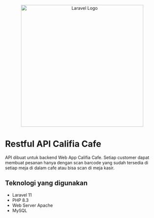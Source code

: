 <p align="center"><a href="https://laravel.com" target="_blank"><img src="https://raw.githubusercontent.com/laravel/art/master/logo-lockup/5%20SVG/2%20CMYK/1%20Full%20Color/laravel-logolockup-cmyk-red.svg" width="400" alt="Laravel Logo"></a></p>

# Restful API Califia Cafe
<p>API dibuat untuk backend Web App Califia Cafe. Setiap customer dapat membuat pesanan hanya dengan scan barcode yang sudah tersedia di setiap meja di dalam cafe atau bisa scan di meja kasir.</p>

## Teknologi yang digunakan
- Laravel 11
- PHP 8.3
- Web Server Apache
- MySQL
